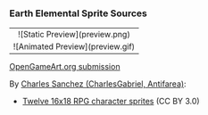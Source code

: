 ### Earth Elemental Sprite Sources

<table style="border: 0px;">
  <tr style="border: 0px;">
    <td style="border: 0px; vertical-align: top; text-align: center;">
      ![Static Preview](preview.png)
    </td>
    </tr>
    <tr style="border: 0px;">
    <td style="border: 0px; vertical-align: top; text-align: center;">
      ![Animated Preview](preview.gif)
    </td>
  </tr>
</table>


[OpenGameArt.org submission](https://opengameart.org/node/142988)

By [Charles Sanchez (CharlesGabriel, Antifarea)](https://opengameart.org/users/charlesgabriel):
- [Twelve 16x18 RPG character sprites](https://opengameart.org/node/3393) (CC BY 3.0)
